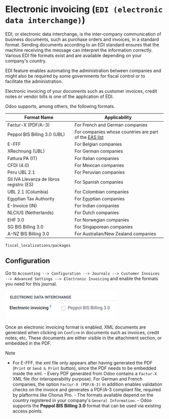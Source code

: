# Electronic invoicing (`EDI (electronic data interchange)`)

EDI, or electronic data interchange, is the inter-company communication
of business documents, such as purchase orders and invoices, in a
standard format. Sending documents according to an EDI standard ensures
that the machine receiving the message can interpret the information
correctly. Various EDI file formats exist and are available depending on
your company's country.

EDI feature enables automating the administration between companies and
might also be required by some governments for fiscal control or to
facilitate the administration.

Electronic invoicing of your documents such as customer invoices, credit
notes or vendor bills is one of the application of EDI.

Odoo supports, among others, the following formats.

| Format Name                              | Applicability                                                                                                    |
|------------------------------------------|------------------------------------------------------------------------------------------------------------------|
| Factur-X (PDF/A-3)                       | For French and German companies                                                                                  |
| Peppol BIS Billing 3.0 (UBL)             | For companies whose countries are part of the [EAS list](https://docs.peppol.eu/poacc/billing/3.0/codelist/eas/) |
| E-FFF                                    | For Belgian companies                                                                                            |
| XRechnung (UBL)                          | For German companies                                                                                             |
| Fattura PA (IT)                          | For Italian companies                                                                                            |
| CFDI (4.0)                               | For Mexican companies                                                                                            |
| Peru UBL 2.1                             | For Peruvian companies                                                                                           |
| SII IVA Llevanza de libros registro (ES) | For Spanish companies                                                                                            |
| UBL 2.1 (Columbia)                       | For Colombian companies                                                                                          |
| Egyptian Tax Authority                   | For Egyptian companies                                                                                           |
| E-Invoice (IN)                           | For Indian companies                                                                                             |
| NLCIUS (Netherlands)                     | For Dutch companies                                                                                              |
| EHF 3.0                                  | For Norwegian companies                                                                                          |
| SG BIS Billing 3.0                       | For Singaporean companies                                                                                        |
| A-NZ BIS Billing 3.0                     | For Australian/New Zealand companies                                                                             |

<div class="seealso">

`fiscal_localizations/packages`

</div>

## Configuration

Go to
`Accounting --> Configuration --> Journals --> Customer Invoices --> Advanced
Settings --> Electronic Invoicing` and enable the formats you need for
this journal.

<img src="electronic_invoicing/formats.png" class="align-center"
alt="Select the EDI format you need" />

Once an electronic invoicing format is enabled, XML documents are
generated when clicking on `Confirm` in documents such as invoices,
credit notes, etc. These documents are either visible in the attachment
section, or embedded in the PDF.

> [!NOTE]
> - For E-FFF, the xml file only appears after having generated the PDF
> (`Print` or `Send & Print` button), since the PDF needs to be embedded
> inside the xml. - Every PDF generated from Odoo contains a `Factur-X`
> XML file (for interoperability purpose). For German and French
> companies, the option `Factur-X (PDF/A-3)` in addition enables
> validation checks on the invoice and generates a PDF/A-3 compliant
> file, required by plaftorms like Chorus Pro. - The formats available
> depend on the country registered in your company's `General
> Information`. - Odoo supports the **Peppol BIS Billing 3.0** format
> that can be used via existing access points.
